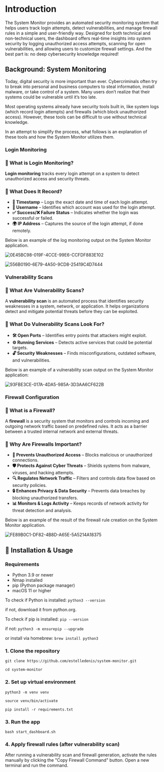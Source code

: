 # Introduction #
The System Monitor provides an automated security monitoring system that helps users track login attempts, detect vulnerabilities, and manage firewall rules in a simple and user-friendly way. Designed for both technical and non-technical users, the dashboard offers real-time insights into system security by logging unauthorized access attempts, scanning for open vulnerabilities, and allowing users to customize firewall settings. And the best part is: no deep cybersecurity knowledge required!



## Background: System Monitoring ##

Today, digital security is more important than ever. Cybercriminals often try to break into personal and business computers to steal information, install malware, or take control of a system. Many users don’t realize that their systems could be vulnerable until it’s too late.

Most operating systems already have security tools built in, like system logs (which record login attempts) and firewalls (which block unauthorized access). However, these tools can be difficult to use without technical knowledge.

In an attempt to simplify the process, what follows is an explanation of these tools and how the System Monitor utilizes them.

### Login Monitoring ###

### 🔹 What is Login Monitoring?
**Login monitoring** tracks every login attempt on a system to detect unauthorized access and security threats.

### 🔹 What Does It Record?
- **📅 Timestamp** – Logs the exact date and time of each login attempt.
- **👤 Username** – Identifies which account was used for the login attempt.
- **✅ Success/❌ Failure Status** – Indicates whether the login was successful or failed.
- **🌍 IP Address** – Captures the source of the login attempt, if done remotely.


Below is an example of the log monitoring output on the System Monitor application.

![0E45BC98-019F-4CCE-99E6-CCFDF883E102](https://github.com/user-attachments/assets/158a278a-b87e-4204-a581-ec1369262c79)

![556B0190-6E79-4A50-9CD8-25419C4D7444](https://github.com/user-attachments/assets/f3f0ff58-c3d0-46e5-92c5-dccf88e6928b)


### Vulnerability Scans ###

### 🔹 What Are Vulnerability Scans?
A **vulnerability scan** is an automated process that identifies security weaknesses in a system, network, or application. It helps organizations detect and mitigate potential threats before they can be exploited.

### 🔹 What Do Vulnerability Scans Look For?
- **🛠️ Open Ports** – Identifies entry points that attackers might exploit.
- **⚙️ Running Services** – Detects active services that could be potential targets.
- **🔓 Security Weaknesses** – Finds misconfigurations, outdated software, and vulnerabilities.


Below is an example of a vulnerability scan output on the System Monitor application:


![93FBE3CE-017A-4DA5-985A-3D3AA6CF622B](https://github.com/user-attachments/assets/f73bf648-f2f3-4700-93b8-b7bedf34f465)



### Firewall Configuration ###

### 🔹 What is a Firewall?
A **firewall** is a security system that monitors and controls incoming and outgoing network traffic based on predefined rules. It acts as a barrier between a trusted internal network and external threats.

### 🔹 Why Are Firewalls Important?
- **🚫 Prevents Unauthorized Access** – Blocks malicious or unauthorized connections.
- **🛡️ Protects Against Cyber Threats** – Shields systems from malware, viruses, and hacking attempts.
- **🔍 Regulates Network Traffic** – Filters and controls data flow based on security policies.
- **🔒 Enhances Privacy & Data Security** – Prevents data breaches by blocking unauthorized transfers.
- **📊 Monitors & Logs Activity** – Keeps records of network activity for threat detection and analysis.


Below is an example of the result of the firewall rule creation on the System Monitor application.

![FE89B0C1-DF82-4B8D-A65E-5A5214A18375](https://github.com/user-attachments/assets/466a521f-9b20-4289-a852-d2c4d659eb43)




## 🚀 Installation & Usage ##

### Requirements ###
- Python 3.9 or newer
- Nmap installed
- pip (Python package manager)
- macOS 11 or higher


To check if Python is installed:
```python3 --version```

if not, download it from python.org.

To check if pip is installed:
```pip --version```

if not:
```python3 -m ensurepip --upgrade```

or install via homebrew:
```brew install python3```


### 1. Clone the repository ###
```git clone https://github.com/estelledenis/system-monitor.git```

```cd system-monitor```


### 2. Set up virtual environment ###
```python3 -m venv venv```

```source venv/bin/activate```

```pip install -r requirements.txt```


### 3. Run the app ###
```bash start_dashboard.sh```

### 4. Apply firewall rules (after vulnerability scan) ###
After running a vulnerability scan and firewall generation, activate the rules manually by clicking the "Copy Firewall Command" button. Open a new terminal and run the command.
